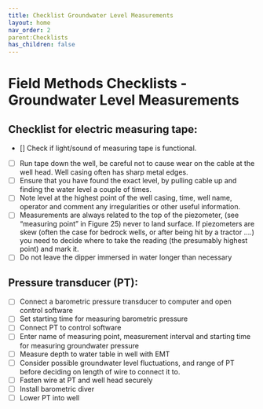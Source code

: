 ```yaml
---
title: Checklist Groundwater Level Measurements
layout: home
nav_order: 2
parent:Checklists
has_children: false
---
```


<script
  src="https://cdn.mathjax.org/mathjax/latest/MathJax.js?config=TeX-AMS-MML_HTMLorMML"
  type="text/javascript">
</script>

# Field Methods Checklists - **Groundwater Level Measurements**

## Checklist for electric measuring tape:
- [] Check if light/sound of measuring tape is functional.
- [ ] Run tape down the well, be careful not to cause wear on the cable at the well head. Well casing often has sharp metal edges.
- [ ] Ensure that you have found the exact level, by pulling cable up and finding the water level a couple of times.
- [ ] Note level at the highest point of the well casing, time, well name, operator and comment any irregularities or other useful information.
- [ ] Measurements are always related to the top of the piezometer, (see “measuring point” in Figure 25) never to land surface. If piezometers are skew (often the case for bedrock wells, or after being hit by a tractor ….) you need to decide where to take the reading (the presumably highest point) and mark it.
- [ ] Do not leave the dipper immersed in water longer than necessary

## Pressure transducer (PT):
- [ ] Connect a barometric pressure transducer to computer and open control software
- [ ] Set starting time for measuring barometric pressure
- [ ] Connect PT to control software
- [ ] Enter name of measuring point, measurement interval and starting time for measuring groundwater pressure
- [ ] Measure depth to water table in well with EMT
- [ ] Consider possible groundwater level fluctuations, and range of PT before deciding on length of wire to connect it to. 
- [ ] Fasten wire at PT and well head securely
- [ ] Install barometric diver
- [ ] Lower PT into well
